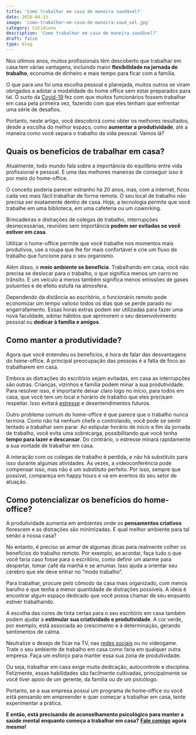 ```yaml
---
title: 'Como trabalhar em casa de maneira saudável?'
date: 2020-04-15
image: 'como-trabalhar-em-casa-de-maneira-saud_vel.jpg'
category: Cotidiano
description: 'Como trabalhar em casa de maneira saudável?'
draft: false
type: blog
---
```


Nos últimos anos, muitos profissionais têm descoberto que trabalhar em casa tem várias vantagens, incluindo maior **flexibilidade na jornada de trabalho**, economia de dinheiro e mais tempo para ficar com a família.

O que para uns foi uma escolha pessoal e planejada, muitos outros se viram obrigados a adotar a modalidade do home office sem estar preparados para tal. O surto da [Covid-19](/12-dicas-saude-mental-quarentena/) fez com que muitos funcionários fossem trabalhar em casa pela primeira vez, fazendo com que eles tenham que enfrentar uma série de desafios.

Portanto, neste artigo, você descobrirá como obter os melhores resultados, desde a escolha do melhor espaço, como **aumentar a produtividade**, até a maneira como você separa o trabalho da vida pessoal. Vamos lá?

## **Quais os benefícios de trabalhar em casa?**

Atualmente, todo mundo fala sobre a importância do equilíbrio entre vida profissional e pessoal. E uma das melhores maneiras de conseguir isso é por meio do home-office.

O conceito poderia parecer estranho há 20 anos, mas, com a internet, ficou cada vez mais fácil trabalhar de forma remota. O seu local de trabalho não precisa ser exatamente dentro de casa. Hoje, a tecnologia permite que você trabalhe em uma biblioteca, em uma cafeteria ou um coworking.

Brincadeiras e distrações de colegas de trabalho, interrupções desnecessárias, reuniões sem importância **podem ser evitadas se você estiver em casa**.

Utilizar o home-office permite que você trabalhe nos momentos mais produtivos, use a roupa que lhe for mais confortável e crie um fluxo de trabalho que funcione para o seu organismo.

Além disso, o **meio ambiente se beneficia**. Trabalhando em casa, você não precisa se deslocar para o trabalho, o que significa menos um carro no trânsito. E um veículo a menos também significa menos emissões de gases poluentes e de efeito estufa na atmosfera.

Dependendo da distância ao escritório, o funcionário remoto pode economizar um tempo valioso todos os dias que se perde parado no engarrafamento. Essas horas extras podem ser utilizadas para fazer uma nova faculdade, adotar hábitos que aprimorem o seu desenvolvimento pessoal ou **dedicar à família e amigos**.

## **Como manter a produtividade?**

Agora que você entendeu os benefícios, é hora de falar das desvantagens do home-office. A principal preocupação das pessoas é a falta de foco ao trabalharem em casa.

Embora as distrações do escritório sejam evitadas, em casa as interrupções são outras. Crianças, vizinhos e família podem minar a sua produtividade. Para resolver isso, é importante deixar claro logo no início, para todos em casa, que você tem um local e horário de trabalho que eles precisam respeitar. Isso evitará [estresse](/como-lidar-com-situacoes-estressantes/) e desentendimentos futuros.

Outro problema comum do home-office é que parece que o trabalho nunca termina. Como não há nenhum chefe o controlando, você pode se sentir tentado a trabalhar sem parar. Ao estipular horário de início e fim da jornada de trabalho, você evita uma sobrecarga, possibilitando que você tenha **tempo para lazer e descansar**. Do contrário, o estresse minará rapidamente a sua vontade de trabalhar em casa.

A interação com os colegas de trabalho é perdida, e não há substituto para isso durante algumas atividades. Às vezes, a videoconferência pode compensar isso, mas não é um substituto perfeito. Por isso, sempre que possível, compareça em happy hours e vá em eventos do seu setor de atuação.

## **Como potencializar os benefícios do home-office?**

A produtividade aumenta em ambientes onde os **pensamentos criativos** florescem e as distrações são minimizadas. E qual melhor ambiente para tal senão a nossa casa?

No entanto, é preciso se armar de algumas dicas para realmente colher os benefícios do trabalho remoto. Por exemplo, ao acordar, faça tudo o que você faria caso fosse para o escritório, como definir um alarme para despertar, tomar café da manhã e se arrumar. Isso ajuda a orientar seu cérebro que ele deve entrar no “modo trabalho”.

Para trabalhar, procure pelo cômodo da casa mais organizado, com menos barulho e que tenha a menor quantidade de distrações possíveis. A ideia é encontrar algum espaço dedicado que você possa chamar de seu enquanto estiver trabalhando.

A escolha das cores de tinta certas para o seu escritório em casa também podem ajudar a **estimular sua criatividade e produtividade**. A cor verde, por exemplo, está associada ao crescimento e à determinação, gerando sentimentos de calma.

Neutralize o desejo de ficar na TV, nas [redes sociais](/como-utilizar-as-redes-sociais-sem-perder-a-produtividade/) ou no videogame. Trate o seu ambiente de trabalho em casa como faria em qualquer outra empresa. Faça um esforço para manter essa sua zona de produtividade.

Ou seja, trabalhar em casa exige muita dedicação, autocontrole e disciplina. Felizmente, essas habilidades são facilmente cultivadas, principalmente se você tiver apoio de um gerente, da família ou de um psicólogo.

Portanto, se a sua empresa possui um programa de home-office ou você está pensando em empreender e quer começar a trabalhar em casa, tente experimentar a prática.

**E então, está precisando de aconselhamento psicológico para manter a saúde mental enquanto começa a trabalhar em casa?** [**Fale comigo**](/contato/) **agora mesmo!**
